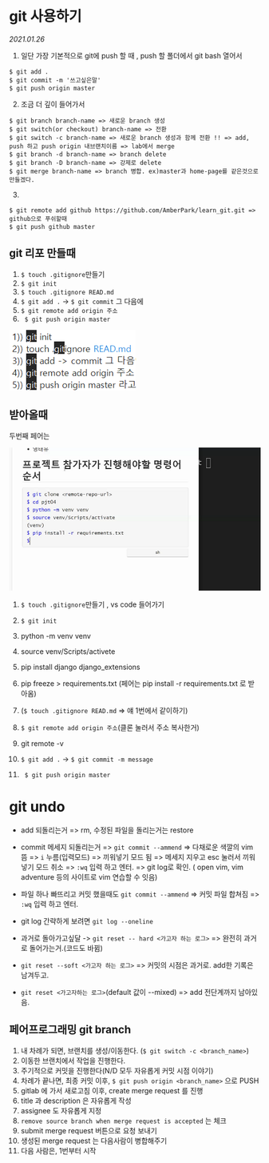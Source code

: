 # git 사용하기

*2021.01.26*

1. 일단 가장 기본적으로 git에 push 할 때 , push 할 폴더에서 git bash 열어서

```
$ git add .
$ git commit -m '쓰고싶은말'
$ git push origin master
```

2. 조금 더 깊이 들어가서

```
$ git branch branch-name => 새로운 branch 생성
$ git switch(or checkout) branch-name => 전환
$ git switch -c branch-name => 새로운 branch 생성과 함께 전환 !! => add, push 하고 push origin 내브랜치이름 => lab에서 merge 
$ git branch -d branch-name => branch delete
$ git branch -D branch-name => 강제로 delete
$ git merge branch-name => branch 병합. ex)master과 home-page를 같은것으로 만들겠다.
```

3. 

```
$ git remote add github https://github.com/AmberPark/learn_git.git => github으로 푸쉬할때
$ git push github master
```



## git 리포 만들때

1.  `$ touch .gitignore`만들기
2.  `$ git init`
3.  `$ touch .gitignore READ.md`
4.  `$ git add .` -> `$ git commit` 그 다음에
5.  `$ git remote add origin 주소`
6.  ` $ git push origin master` 

![image-20210319164318628](README.assets/image-20210319164318628.png)

## 받아올때

두번째 페어는 

![image-20210312131419232](README.assets/image-20210312131419232.png)











1. `$ touch .gitignore`만들기 , vs code 들어가기

2. `$ git init`

3. python -m venv venv

4. source venv/Scripts/activete

5. pip install django django_extensions

6. pip freeze > requirements.txt (페어는 pip install -r requirements.txt 로 받아옴)

7. (`$ touch .gitignore READ.md` => 얘 1번에서 같이하기)

   

8. `$ git remote add origin 주소`(클론 눌러서 주소 복사한거)

9. git remote -v

10. `$ git add .` -> `$ git commit -m message` 

11. ` $ git push origin master` 





# git undo

- add 되돌리는거 => rm, 수정된 파일을 돌리는거는 restore
- commit 메세지 되돌리는거 => `git commit --ammend` => 다채로운 색깔의 vim 뜸 => `i` 누름(입력모드) => 끼워넣기 모드 됨 => 메세지 지우고 esc 눌러서 끼워넣기 모드 취소 => `:wq` 입력 하고 엔터. => git log로 확인. ( open vim, vim adventure 등의 사이트로 vim 연습할 수 잇음)

- 파일 하나 빠뜨리고 커밋 했을때도  `git commit --ammend`  => 커밋 파일 합쳐짐 => `:wq` 입력 하고 엔터.
- git log 간략하게 보려면 `git log --oneline`
- 과거로 돌아가고싶달 -> `git reset -- hard <가고자 하는 로그>` => 완전히 과거로 돌어가는거.(코드도 바뀜)
- `git reset --soft <가고자 하는 로그>` => 커밋의 시점은 과거로. add한 기록은 남겨두고.
- `git reset <가고자하는 로그>`(default 값이 --mixed) => add 전단계까지 남아있음. 







##  페어프로그래밍 git branch

1. 내 차례가 되면, 브랜치를 생성/이동한다. (`$ git switch -c <branch_name>`)
2. 이동한 브랜치에서 작업을 진행한다.
3. 주기적으로 커밋을 진행한다(N/D 모두 자유롭게 커밋 시점 이야기)
4. 차례가 끝나면, 최종 커밋 이후, `$ git push origin <branch_name>` 으로 PUSH
5. gitlab 에 가서 새로고침 이후, create merge request 를 진행
6. title 과 description 은 자유롭게 작성
7. assignee 도 자유롭게 지정
8. `remove source branch when merge request is accepted` 는 체크
9. submit merge request 버튼으로 요청 보내기
10. 생성된 merge request 는 다음사람이 병합해주기
11. 다음 사람은, 1번부터 시작

